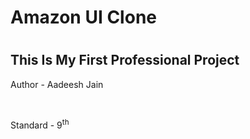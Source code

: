 <h1>Amazon UI Clone<h1>
<h2>This Is My First Professional Project</h2>
<p>Author - Aadeesh Jain</p>
<br>
<p>Standard - 9<Sup>th</Sup></p>
<!-- Edited the README -->
